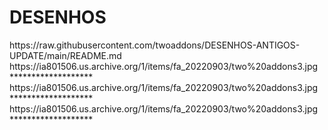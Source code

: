 # DESENHOS

<item>
<title>[I][COLOR indigo][/COLOR][B][COLOR white]DESENHOS ANTIGOS [/COLOR][/B][COLOR indigo]***[/COLOR][/I]</title>
<externallink>https://raw.githubusercontent.com/twoaddons/DESENHOS-ANTIGOS-UPDATE/main/README.md</externallink>
<thumbnail>https://ia801506.us.archive.org/1/items/fa_20220903/two%20addons3.jpg</thumbnail>
<fanart></fanart>
<info></info>
</item> 
*******************

<item>
<title>[I][COLOR indigo][/COLOR][B][COLOR white]ANIMES [/COLOR][/B][COLOR indigo]***[/COLOR][/I]</title>
<externallink></externallink>
<thumbnail>https://ia801506.us.archive.org/1/items/fa_20220903/two%20addons3.jpg</thumbnail>
<fanart></fanart>
<info></info>
</item> 
*******************

<item>
<title>[I][COLOR indigo][/COLOR][B][COLOR white]DESENHOS MISTOS [/COLOR][/B][COLOR indigo]***[/COLOR][/I]</title>
<externallink></externallink>
<thumbnail>https://ia801506.us.archive.org/1/items/fa_20220903/two%20addons3.jpg</thumbnail>
<fanart></fanart>
<info></info>
</item> 
*******************

